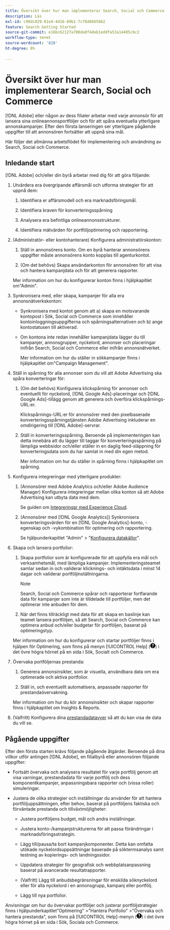 ```yaml
---
title: Översikt över hur man implementerar Search, Social och Commerce
description: Läs
exl-id: c99dc029-81e4-4416-89b1-7cf8d66658b2
feature: Search Getting Started
source-git-commit: e16bc62127a708de8f4deb1eddfa53a14405cbc2
workflow-type: tm+mt
source-wordcount: '820'
ht-degree: 0%

---
```


# Översikt över hur man implementerar Search, Social och Commerce

[!DNL Adobe] eller någon av dess filialer arbetar med varje annonsör för att lansera sina onlineannonsportföljer och för att spåra eventuella ytterligare annonskampanjer. Efter den första lanseringen ser ytterligare pågående uppgifter till att annonsören fortsätter att uppnå sina mål.

Här följer det allmänna arbetsflödet för implementering och användning av Search, Social och Commerce.

## Inledande start

[!DNL Adobe] och/eller din byrå arbetar med dig för att göra följande:

1. Utvärdera era övergripande affärsmål och utforma strategier för att uppnå dem:

   1. Identifiera er affärsmodell och era marknadsföringsmål.

   1. Identifiera kraven för konverteringsspårning

   1. Analysera era befintliga onlineannonsstrukturer.

   1. Identifiera mätvärden för portföljoptimering och rapportering.

1. (Administratör- eller kontohanterare) Konfigurera administratörskonton:

   1. Ställ in annonsörens konto. Om en byrå hanterar annonsörens uppgifter måste annonsörens konto kopplas till agenturkontot.

   1. (Om det behövs) Skapa användarkonton för annonsören för att visa och hantera kampanjdata och för att generera rapporter.

   Mer information om hur du konfigurerar konton finns i hjälpkapitlet om&quot;Admin&quot;.

1. Synkronisera med, eller skapa, kampanjer för alla era annonsnätverkskonton:

   * Synkronisera med kontot genom att a) skapa en motsvarande kontopost i Sök, Social och Commerce som innehåller kontoinloggningsuppgifterna och spårningsalternativen och b) ange kontostatusen till aktiverad.

   * Om kontona inte redan innehåller kampanjdata lägger du till kampanjer, annonsgrupper, nyckelord, annonser och placeringar inifrån Search, Social och Commerce eller inifrån annonsnätverket.

     Mer information om hur du ställer in sökkampanjer finns i hjälpkapitlet om&quot;Campaign Management&quot;.

1. Ställ in spårning för alla annonser som du vill att Adobe Advertising ska spåra konverteringar för:

   1. (Om det behövs) Konfigurera klickspårning för annonser och eventuellt för nyckelord, [!DNL Google Ads]-placeringar och [!DNL Google Ads]-tillägg genom att generera och överföra klickspårnings-URL:er.

      Klickspårnings-URL:er för annonsörer med den pixelbaserade konverteringsspårningstjänsten Adobe Advertising inkluderar en omdirigering till [!DNL Adobe]-servrar.

   1. Ställ in konverteringsspårning. Beroende på implementeringen kan detta innebära att du lägger till taggar för konverteringsspårning på lämpliga webbsidor och/eller ställer in en daglig feed-släppning för konverteringsdata som du har samlat in med din egen metod.

      Mer information om hur du ställer in spårning finns i hjälpkapitlet om spårning.

1. Konfigurera integreringar med ytterligare produkter:

   1. (Annonsörer med Adobe Analytics och/eller Adobe Audience Manager) Konfigurera integreringar mellan olika konton så att Adobe Advertising kan utbyta data med dem.

      Se guiden om [Integreringar med Experience Cloud](/help/integrations/home.md).

   1. (Annonsörer med [!DNL Google Analytics]) Synkronisera konverteringsvärden för en [!DNL Google Analytics]-konto, -egenskap och -vykombination för optimering och rapportering.

      Se hjälpunderkapitlet &quot;Admin&quot; > &quot;[Konfigurera datakällor](/help/search-social-commerce/admin/data-sources/data-source-about.md)&quot;.

1. Skapa och lansera portfolior:

   1. Skapa portfolior som är konfigurerade för att uppfylla era mål och verksamhetsmål, med lämpliga kampanjer. Implementeringsteamet samlar sedan in och validerar klicknings- och intäktsdata i minst 14 dagar och validerar portföljinställningarna.

      >[!NOTE]
      >
      >Search, Social och Commerce spårar och rapporterar fortfarande data för kampanjer som inte är tilldelade till portföljer, men det optimerar inte anbuden för dem.

   1. När det finns tillräckligt med data för att skapa en baslinje kan teamet lansera portföljen, så att Search, Social och Commerce kan optimera anbud och/eller budgetar för portföljen, baserat på optimeringstyp.

   Mer information om hur du konfigurerar och startar portföljer finns i hjälpen för Optimering, som finns på menyn [!UICONTROL Help] (![Hjälp-menyn](/help/search-social-commerce/assets/help-main-menu.png "Hjälp-menyn")) i det övre högra hörnet på en sida i Sök, Socialt och Commerce.

1. Övervaka portföljernas prestanda:

   1. Generera annonsinsikter, som är visuella, användbara data om era optimerade och aktiva portfolior.

   1. Ställ in, och eventuellt automatisera, anpassade rapporter för prestandaövervakning.

   Mer information om hur du kör annonsinsikter och skapar rapporter finns i hjälpkapitlet om Insights &amp; Reports.

1. (Valfritt) Konfigurera dina [prestandadatavyer](/help/search-social-commerce/common-tasks/data-views/data-views-about.md) så att du kan visa de data du vill se.

## Pågående uppgifter

Efter den första starten krävs följande pågående åtgärder. Beroende på dina villkor utför antingen [!DNL Adobe], en filialbyrå eller annonsören följande uppgifter:

* Fortsätt övervaka och analysera resultatet för varje portfölj genom att visa varningar, prestandadata för varje portfölj och dess komponentkampanjer, anpassningsbara rapporter och (vissa roller) simuleringar.

* Justera de olika strategier och inställningar du använder för att hantera portföljuppsättningen, efter behov, baserat på portföljens faktiska och förväntade prestanda och tillväxtmöjligheter:

   * Justera portföljens budget, mål och andra inställningar.

   * Justera konto-/kampanjstrukturerna för att passa förändringar i marknadsföringsstrategin.

   * Lägg till/pausa/ta bort kampanjkomponenter. Detta kan omfatta utökade nyckelordsuppsättningar baserade på söktermsanalys samt testning av kopierings- och landningssidor.

   * Uppdatera strategier för geografisk och webbplatsanpassning baserat på avancerade resultatrapporter.

   * (Valfritt) Lägg till anbudsbegränsningar för enskilda söknyckelord eller för alla nyckelord i en annonsgrupp, kampanj eller portfölj.

   * Lägg till nya portfolior.

Anvisningar om hur du övervakar portföljer och justerar portföljstrategier finns i hjälpunderkapitlet&quot;Optimering&quot; >&quot;Hantera Portfolio&quot; >&quot;Övervaka och hantera prestanda&quot;, som finns på [!UICONTROL Help]-menyn (![Hjälp-menyn](/help/search-social-commerce/assets/help-main-menu.png "Hjälp-menyn")) i det övre högra hörnet på en sida i Sök, Sociala och Commerce.
